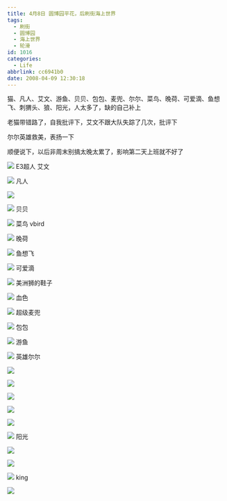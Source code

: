 ```yaml
---
title: 4月8日 圆博园平花，后刷街海上世界
tags:
  - 刷街
  - 圆博园
  - 海上世界
  - 轮滑
id: 1016
categories:
  - Life
abbrlink: cc6941b0
date: 2008-04-09 12:30:18
---
```


猫、凡人、艾文、游鱼、贝贝、包包、麦兜、尔尔、菜鸟、晚荷、可爱滴、鱼想飞、刺猬头、狼、阳光，人太多了，缺的自己补上 

老猫带错路了，自我批评下，艾文不跟大队失踪了几次，批评下 

尔尔英雄救美，表扬一下 

顺便说下，以后非周末别搞太晚太累了，影响第二天上班就不好了 

![](/images/2008/04/09_09_123018_9791.jpg) 
E3超人 艾文 

![](/images/2008/04/09_09_123018_0_9792.jpg) 
凡人 

![](/images/2008/04/09_09_123018_1_9793.jpg) 

![](/images/2008/04/09_09_123206_9794.jpg) 
贝贝 

![](/images/2008/04/09_09_123018_2_9795.jpg) 
菜鸟 vbird 

![](/images/2008/04/09_09_123018_3_9796.jpg) 
晚荷 

![](/images/2008/04/09_09_123018_4_9797.jpg) 
鱼想飞 

![](/images/2008/04/09_09_123018_5_9798.jpg) 
可爱滴 

![](/images/2008/04/09_09_123018_6_9799.jpg) 
美洲狮的鞋子 

![](/images/2008/04/09_09_123018_7_9800.jpg) 
血色 

![](/images/2008/04/09_09_123018_8_9801.jpg) 
超级麦兜 

![](/images/2008/04/09_09_123018_9_9802.jpg) 
包包 

![](/images/2008/04/09_09_123018_10_9803.jpg) 
游鱼 

![](/images/2008/04/09_09_123018_11_9804.jpg) 
英雄尔尔 

![](/images/2008/04/09_09_123018_12_9805.jpg) 

![](/images/2008/04/09_09_123018_13_9806.jpg) 

![](/images/2008/04/09_09_123018_14_9807.jpg) 

![](/images/2008/04/09_09_123018_15_9808.jpg) 

![](/images/2008/04/09_09_123018_16_9809.jpg) 

![](/images/2008/04/09_09_123018_17_9810.jpg) 
阳光 

![](/images/2008/04/09_09_123018_18_9811.jpg) 

![](/images/2008/04/09_09_123018_19_9812.jpg) 

![](/images/2008/04/09_09_123018_20_9813.jpg) 
king 

![](/images/2008/04/09_09_123503_9814.jpg)